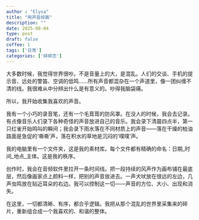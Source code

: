 ```yaml
---
author : "Elysa"
title: "用声音绘画"
description: ""
date: 2025-08-04
type: post
draft: false
coffee: 1
tags: ['日常']
categories: ['碎碎念']
---
```


大多数时候，我觉得世界很吵。不是音量上的大，是混乱。人们的交谈、手机的提示音、远处的警笛、空调的低鸣……所有声音都混杂在一个声道里，像一团纠缠不清的线。我很难从中分辨出什么是有意义的。吵得我脑袋痛。

所以，我开始收集我喜欢的声音。

我有一个小巧的录音笔，还有一个毛茸茸的防风罩。在没人的时候，我会去记录。有点像音乐人们录下各种奇怪的声音放进自己的音乐。我会录下清晨四点半，第一只红雀开始鸣叫的瞬间；我会录下雨水落在不同材质上的声音——落在干燥的柏油路面是急促的‘嘶嘶’声，落在积水的草地是沉闷的‘噗噗’声。

我的电脑里有一个文件夹，这是我的素材库。每个文件都有精确的命名：日期_时间_地点_主体。这是我的秩序。

创作时，我会在音频软件里拉开一条时间线。把一段持续的风声作为画布铺在最底层，然后像画家点上颜料一样，把别的声音放进去。一声犬吠放在很远的左边，几声虫鸣放在贴近耳朵的右边。我可以控制这一切——声音的方位、大小、出现和消失。

在这里，一切都清晰、有序，都合乎逻辑。我把从那个混乱的世界里采集来的碎片，重新组合成一个我喜欢的、和谐的整体。
